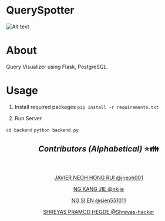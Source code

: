 # QuerySpotter
 
![Alt text](image.png)


# About

Query Visualizer using Flask, PostgreSQL.

# Usage

1. Install required packages
`pip install -r requirements.txt`

2. Run Server

`cd backend`
`python backend.py`


## <div align="center"> *Contributors (Alphabetical)* :star::family: </div>

<br />

<div align="center">


<a href="https://github.com/jneoh001"> JAVIER NEOH HONG RUI @jneoh001  </a>

<a href="https://github.com/nkjie">NG KANG JIE @nkjie</a>

<a href="https://github.com/sien551011"> NG SI EN @sien551011</a>

<a href="https://github.com/Shreyas-hacker"> SHREYAS PRAMOD HEGDE @Shreyas-hacker</a>
 
</div>